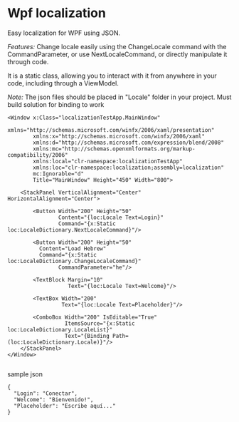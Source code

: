 # Wpf localization

Easy localization for WPF using JSON.

*Features:*
Change locale easily using the ChangeLocale command with the CommandParameter, or use NextLocaleCommand, or directly manipulate it through code.

It is a static class, allowing you to interact with it from anywhere in your code, including through a ViewModel.

*Note:*
The json files should be placed in "Locale" folder in your project.
Must build solution for binding to work
```
<Window x:Class="localizationTestApp.MainWindow"
        xmlns="http://schemas.microsoft.com/winfx/2006/xaml/presentation"
        xmlns:x="http://schemas.microsoft.com/winfx/2006/xaml"
        xmlns:d="http://schemas.microsoft.com/expression/blend/2008"
        xmlns:mc="http://schemas.openxmlformats.org/markup-compatibility/2006"
        xmlns:local="clr-namespace:localizationTestApp"
        xmlns:loc="clr-namespace:localization;assembly=localization"
        mc:Ignorable="d"
        Title="MainWindow" Height="450" Width="800">

    <StackPanel VerticalAlignment="Center" HorizontalAlignment="Center">

        <Button Width="200" Height="50"
                Content="{loc:Locale Text=Login}"
                Command="{x:Static loc:LocaleDictionary.NextLocaleCommand}"/>

        <Button Width="200" Height="50"
          Content="Load Hebrew"
          Command="{x:Static loc:LocaleDictionary.ChangeLocaleCommand}"
                CommandParameter="he"/>
        
        <TextBlock Margin="10" 
                   Text="{loc:Locale Text=Welcome}"/>

        <TextBox Width="200"
                 Text="{loc:Locale Text=Placeholder}"/>

        <ComboBox Width="200" IsEditable="True"
                  ItemsSource="{x:Static loc:LocaleDictionary.LocaleList}"
                  Text="{Binding Path=(loc:LocaleDictionary.Locale)}"/>
    </StackPanel>
</Window>
 
```
sample json
```
{
  "Login": "Conectar",
  "Welcome": "Bienvenido!",
  "Placeholder": "Escribe aquí..."
}
```




